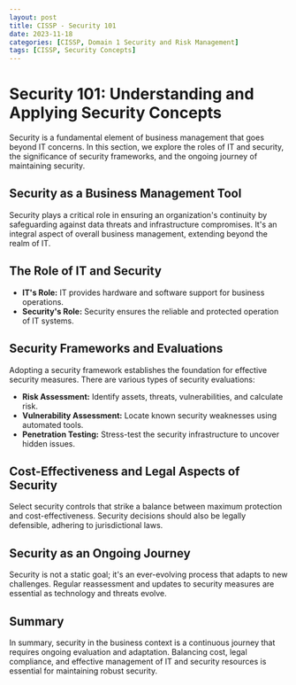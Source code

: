 ```yaml
---
layout: post
title: CISSP - Security 101
date: 2023-11-18
categories: [CISSP, Domain 1 Security and Risk Management]
tags: [CISSP, Security Concepts]
---
```


# Security 101: Understanding and Applying Security Concepts

Security is a fundamental element of business management that goes beyond IT concerns. In this section, we explore the roles of IT and security, the significance of security frameworks, and the ongoing journey of maintaining security.

## Security as a Business Management Tool

Security plays a critical role in ensuring an organization's continuity by safeguarding against data threats and infrastructure compromises. It's an integral aspect of overall business management, extending beyond the realm of IT.

## The Role of IT and Security

- **IT's Role:** IT provides hardware and software support for business operations.
- **Security's Role:** Security ensures the reliable and protected operation of IT systems.

## Security Frameworks and Evaluations

Adopting a security framework establishes the foundation for effective security measures. There are various types of security evaluations:

- **Risk Assessment:** Identify assets, threats, vulnerabilities, and calculate risk.
- **Vulnerability Assessment:** Locate known security weaknesses using automated tools.
- **Penetration Testing:** Stress-test the security infrastructure to uncover hidden issues.

## Cost-Effectiveness and Legal Aspects of Security

Select security controls that strike a balance between maximum protection and cost-effectiveness. Security decisions should also be legally defensible, adhering to jurisdictional laws.

## Security as an Ongoing Journey

Security is not a static goal; it's an ever-evolving process that adapts to new challenges. Regular reassessment and updates to security measures are essential as technology and threats evolve.

## Summary

In summary, security in the business context is a continuous journey that requires ongoing evaluation and adaptation. Balancing cost, legal compliance, and effective management of IT and security resources is essential for maintaining robust security.
